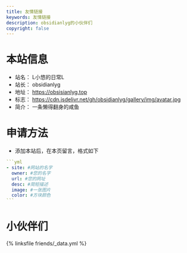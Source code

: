 ```yaml
---
title: 友情链接
keywords: 友情链接
description: obsidianlyg的小伙伴们
copyright: false
---
```


# 本站信息
- 站名： L小悠的日常L
- 站长： obsidianlyg
- 地址： https://obsisianlyg.top
- 标志： https://cdn.jsdelivr.net/gh/obsidianlyg/gallery/img/avatar.jpg
- 简介： 一条懒得翻身的咸鱼

# 申请方法
- 添加本站后，在本页留言，格式如下

~~~yml
```yml
- site: #网站的名字
  owner: #您的名字
  url: #您的网址
  desc: #简短描述
  image: #一张图片
  color: #方块颜色
```
~~~

# 小伙伴们
{% linksfile friends/_data.yml %}


